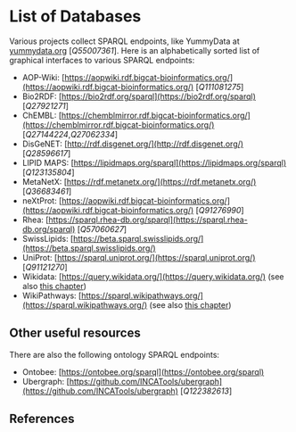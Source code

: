 # List of Databases

Various projects collect <topic>SPARQL endpoint</topic>s, like <topic>YummyData</topic> at [yummydata.org](https://yummydata.org/) [<cite>Q55007361</cite>].
Here is an alphabetically sorted list of graphical interfaces to various SPARQL endpoints:

* AOP-Wiki: [https://aopwiki.rdf.bigcat-bioinformatics.org/](https://aopwiki.rdf.bigcat-bioinformatics.org/) [<cite>Q111081275</cite>]
* Bio2RDF: [https://bio2rdf.org/sparql](https://bio2rdf.org/sparql) [<cite>Q27921271</cite>]
* ChEMBL: [https://chemblmirror.rdf.bigcat-bioinformatics.org/](https://chemblmirror.rdf.bigcat-bioinformatics.org/) [<cite>Q27144224</cite>,<cite>Q27062334</cite>]
* DisGeNET: [http://rdf.disgenet.org/](http://rdf.disgenet.org/) [<cite>Q28596617</cite>]
* LIPID MAPS: [https://lipidmaps.org/sparql](https://lipidmaps.org/sparql) [<cite>Q123135804</cite>]
* MetaNetX: [https://rdf.metanetx.org/](https://rdf.metanetx.org/) [<cite>Q36683461</cite>]
* neXtProt: [https://aopwiki.rdf.bigcat-bioinformatics.org/](https://aopwiki.rdf.bigcat-bioinformatics.org/) [<cite>Q91276990</cite>]
* Rhea: [https://sparql.rhea-db.org/sparql](https://sparql.rhea-db.org/sparql) [<cite>Q57060627</cite>]
* SwissLipids: [https://beta.sparql.swisslipids.org/](https://beta.sparql.swisslipids.org/)
* UniProt: [https://sparql.uniprot.org/](https://sparql.uniprot.org/) [<cite>Q91121270</cite>]
* Wikidata: [https://query.wikidata.org/](https://query.wikidata.org/) (see also [this chapter](wikidata.i.md))
* WikiPathways: [https://sparql.wikipathways.org/](https://sparql.wikipathways.org/) (see also [this chapter](wikidata.i.md))

## Other useful resources

There are also the following <topic>ontology</topic> SPARQL endpoints:

* Ontobee: [https://ontobee.org/sparql](https://ontobee.org/sparql)
* Ubergraph: [https://github.com/INCATools/ubergraph](https://github.com/INCATools/ubergraph) [<cite>Q122382613</cite>]

## References

<references/>
